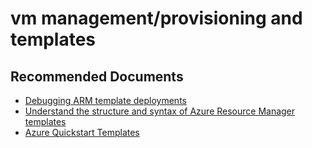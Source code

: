 <properties
	pageTitle="vm management/provisioning and templates"
	description="vm management/provisioning and templates"
	service="microsoft.compute"
	resource="virtualmachines"
	authors="yareyes"
	ms.author="yareyes"
	displayOrder=""
	articleId="064506e5-7ae4-4806-9691-7b9f1b452a78"
	selfHelpType="generic"
	supportTopicIds="32633513"
	resourceTags="WindowsSQL"
	productPesIds="14745, 16342"
	cloudEnvironments="public,fairfax, usnat, ussec"
	ownershipId="AzureData_AzureSQLVM"
/>

# vm management/provisioning and templates

## **Recommended Documents**

* [Debugging ARM template deployments](https://azure.microsoft.com/blog/debugging-arm-template-deployments/)<br>
* [Understand the structure and syntax of Azure Resource Manager templates](https://docs.microsoft.com/azure/azure-resource-manager/resource-group-authoring-templates)<br>
* [Azure Quickstart Templates](https://azure.microsoft.com/resources/templates/)

